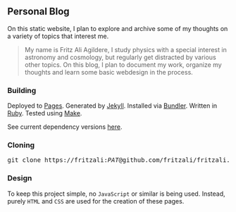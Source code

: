 ## Personal Blog

On this static website, I plan to explore and archive some of my thoughts on a variety of topics that interest me.

> My name is Fritz Ali Agildere, I study physics with a special interest in astronomy and cosmology, but regularly
> get distracted by various other topics. On this blog, I plan to document my work, organize my thoughts and learn
> some basic webdesign in the process.

### Building

Deployed to [Pages](https://docs.github.com/en/pages). Generated by [Jekyll](https://jekyllrb.com/docs/).
Installed via [Bundler](https://bundler.io/docs.html). Written in [Ruby](https://www.ruby-lang.org/en/documentation/).
Tested using [Make](https://www.gnu.org/software/make/manual/).

See current dependency versions [here](https://pages.github.com/versions/).

### Cloning

<pre>git clone https://fritzali:<i>PAT</i>@github.com/fritzali/fritzali.github.io.git website</pre>

### Design

To keep this project simple, no `JavaScript` or similar is being used. Instead, purely `HTML` and `CSS` are used for the
creation of these pages.
